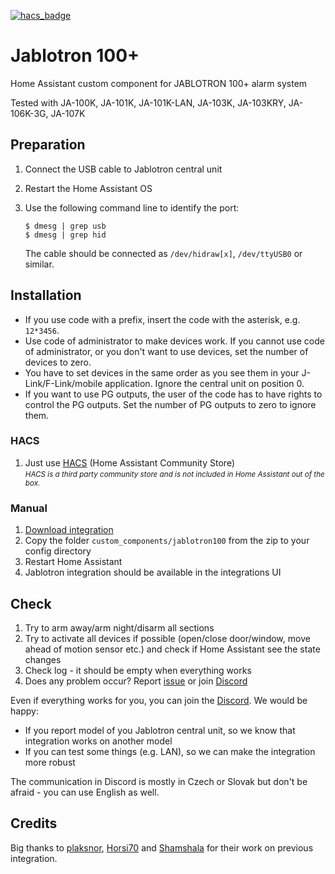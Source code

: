 [![hacs_badge](https://img.shields.io/badge/HACS-Default-orange.svg?style=for-the-badge)](https://github.com/hacs/default)

# Jablotron 100+

Home Assistant custom component for JABLOTRON 100+ alarm system

Tested with JA-100K, JA-101K, JA-101K-LAN, JA-103K, JA-103KRY, JA-106K-3G, JA-107K

## Preparation

1. Connect the USB cable to Jablotron central unit
2. Restart the Home Assistant OS
3. Use the following command line to identify the port:

    ```
    $ dmesg | grep usb
    $ dmesg | grep hid
    ```

    The cable should be connected as `/dev/hidraw[x]`, `/dev/ttyUSB0` or similar.

## Installation

- If you use code with a prefix, insert the code with the asterisk, e.g. `12*3456`.
- Use code of administrator to make devices work. If you cannot use code of administrator, or you don't want to use devices, set the number of devices to zero.
- You have to set devices in the same order as you see them in your J-Link/F-Link/mobile application. Ignore the central unit on position 0.
- If you want to use PG outputs, the user of the code has to have rights to control the PG outputs. Set the number of PG outputs to zero to ignore them.

### HACS

1. Just use [HACS](https://hacs.xyz/) (Home Assistant Community Store)  
    <small>*HACS is a third party community store and is not included in Home Assistant out of the box.*</small>

### Manual

1. [Download integration](https://github.com/kukulich/home-assistant-jablotron100/releases/)
2. Copy the folder `custom_components/jablotron100` from the zip to your config directory
3. Restart Home Assistant
4. Jablotron integration should be available in the integrations UI

## Check

1. Try to arm away/arm night/disarm all sections
2. Try to activate all devices if possible (open/close door/window, move ahead of motion sensor etc.) and check if Home Assistant see the state changes
3. Check log - it should be empty when everything works
4. Does any problem occur? Report [issue](https://github.com/kukulich/home-assistant-jablotron100/issues) or join [Discord](https://discord.gg/bNmaB6n)

Even if everything works for you, you can join the [Discord](https://discord.gg/bNmaB6n).
We would be happy:
 - If you report model of you Jablotron central unit, so we know that integration works on another model
 - If you can test some things (e.g. LAN), so we can make the integration more robust

The communication in Discord is mostly in Czech or Slovak but don't be afraid - you can use English as well.

## Credits

Big thanks to [plaksnor](https://github.com/plaksnor/), [Horsi70](https://github.com/Horsi70/) and [Shamshala](https://github.com/Shamshala/) for their work on previous integration.
